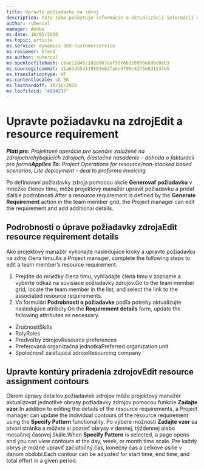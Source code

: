 ```yaml
---
title: Upravte požiadavku na zdroj
description: Táto téma poskytuje informácie o aktualizácii informácií o požiadavkách zdrojov.
author: ruhercul
manager: Annbe
ms.date: 10/01/2020
ms.topic: article
ms.service: dynamics-365-customerservice
ms.reviewer: kfend
ms.author: ruhercul
ms.openlocfilehash: c8ac11d45c1d28967eaf5d76b326950ebd0c8eb3
ms.sourcegitcommit: 11a61db54119503e82faec5f99c4273e8d1247e5
ms.translationtype: HT
ms.contentlocale: sk-SK
ms.lasthandoff: 10/16/2020
ms.locfileid: "4084217"
---
```

# <a name="edit-a-resource-requirement"></a><span data-ttu-id="b69a7-103">Upravte požiadavku na zdroj</span><span class="sxs-lookup"><span data-stu-id="b69a7-103">Edit a resource requirement</span></span>

<span data-ttu-id="b69a7-104">_**Platí pre:** Projektové operácie pre scenáre založené na zdrojoch/chýbajúcich zdrojoch, čiastočné nasadenie – dohoda o fakturácii pro forma_</span><span class="sxs-lookup"><span data-stu-id="b69a7-104">_**Applies To:** Project Operations for resource/non-stocked based scenarios, Lite deployment - deal to proforma invoicing_</span></span>

<span data-ttu-id="b69a7-105">Po definovaní požiadavky zdroja pomocou akcie **Generovať požiadavku** v mriežke členov tímu, môže projektový manažér upraviť požiadavku a pridať ďalšie podrobnosti.</span><span class="sxs-lookup"><span data-stu-id="b69a7-105">After a resource requirement is defined by the **Generate Requirement** action in the team member grid, the Project manager can edit the requirement and add additional details.</span></span>

## <a name="edit-resource-requirement-details"></a><span data-ttu-id="b69a7-106">Podrobnosti o úprave požiadavky zdroja</span><span class="sxs-lookup"><span data-stu-id="b69a7-106">Edit resource requirement details</span></span>

<span data-ttu-id="b69a7-107">Ako projektový manažér vykonajte nasledujúce kroky a upravte požiadavku na zdroj člena tímu.</span><span class="sxs-lookup"><span data-stu-id="b69a7-107">As a Project manager, complete the following steps to edit a team member’s resource requirement.</span></span>

1. <span data-ttu-id="b69a7-108">Prejdite do mriežky člena tímu, vyhľadajte člena tímu v zozname a vyberte odkaz na súvisiace požiadavky zdrojov.</span><span class="sxs-lookup"><span data-stu-id="b69a7-108">Go to the team member grid, locate the team member in the list, and select the link to the associated resource requirements.</span></span>
2. <span data-ttu-id="b69a7-109">Vo formulári **Podrobnosti o požiadavke** podľa potreby aktualizujte nasledujúce atribúty.</span><span class="sxs-lookup"><span data-stu-id="b69a7-109">On the **Requirement details** form, update the following attributes as necessary.</span></span>

- <span data-ttu-id="b69a7-110">Zručnosti</span><span class="sxs-lookup"><span data-stu-id="b69a7-110">Skills</span></span>
- <span data-ttu-id="b69a7-111">Roly</span><span class="sxs-lookup"><span data-stu-id="b69a7-111">Roles</span></span>
- <span data-ttu-id="b69a7-112">Predvoľby zdrojov</span><span class="sxs-lookup"><span data-stu-id="b69a7-112">Resource preferences</span></span>
- <span data-ttu-id="b69a7-113">Preferovaná organizačná jednotka</span><span class="sxs-lookup"><span data-stu-id="b69a7-113">Preferred organization unit</span></span>
- <span data-ttu-id="b69a7-114">Spoločnosť zaisťujúca zdroje</span><span class="sxs-lookup"><span data-stu-id="b69a7-114">Resourcing company</span></span>

## <a name="edit-resource-assignment-contours"></a><span data-ttu-id="b69a7-115">Upravte kontúry priradenia zdrojov</span><span class="sxs-lookup"><span data-stu-id="b69a7-115">Edit resource assignment contours</span></span>

<span data-ttu-id="b69a7-116">Okrem úpravy detailov požiadaviek zdrojov môže projektový manažér aktualizovať jednotlivé obrysy požiadavky zdrojov pomocou funkcie **Zadajte vzor**.</span><span class="sxs-lookup"><span data-stu-id="b69a7-116">In addition to editing the details of the resource requirements, a Project manager can update the individual contours of the resource requirement using the **Specify Pattern** functionality.</span></span> <span data-ttu-id="b69a7-117">Po výbere možnosti **Zadajte vzor** sa otvorí stránka a môžete si pozrieť obrysy v dennej, týždennej alebo mesačnej časovej škále.</span><span class="sxs-lookup"><span data-stu-id="b69a7-117">When **Specify Pattern** is selected, a page opens and you can view contours at the day, week, or month time scale.</span></span> <span data-ttu-id="b69a7-118">Pre každý obrys je možné upraviť začiatočný čas, konečný čas a celkové úsilie v danom období.</span><span class="sxs-lookup"><span data-stu-id="b69a7-118">Each contour can be adjusted for start time, end time, and total effort in a given period.</span></span>